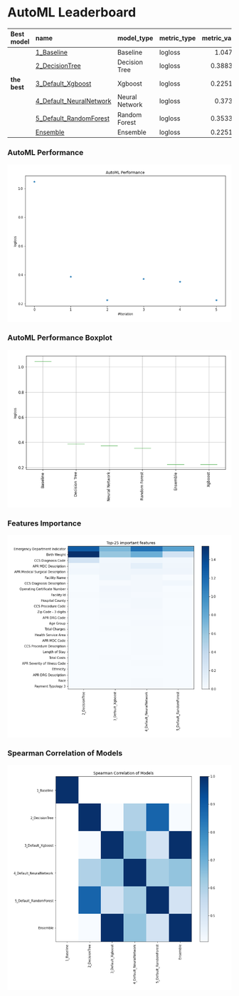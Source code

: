 # AutoML Leaderboard

| Best model   | name                                                         | model_type     | metric_type   |   metric_value |   train_time |
|:-------------|:-------------------------------------------------------------|:---------------|:--------------|---------------:|-------------:|
|              | [1_Baseline](1_Baseline/README.md)                           | Baseline       | logloss       |       1.04705  |         2.6  |
|              | [2_DecisionTree](2_DecisionTree/README.md)                   | Decision Tree  | logloss       |       0.388353 |        30.02 |
| **the best** | [3_Default_Xgboost](3_Default_Xgboost/README.md)             | Xgboost        | logloss       |       0.225148 |        62.51 |
|              | [4_Default_NeuralNetwork](4_Default_NeuralNetwork/README.md) | Neural Network | logloss       |       0.37337  |        10.48 |
|              | [5_Default_RandomForest](5_Default_RandomForest/README.md)   | Random Forest  | logloss       |       0.353352 |        45.94 |
|              | [Ensemble](Ensemble/README.md)                               | Ensemble       | logloss       |       0.225148 |         0.7  |

### AutoML Performance
![AutoML Performance](ldb_performance.png)

### AutoML Performance Boxplot
![AutoML Performance Boxplot](ldb_performance_boxplot.png)

### Features Importance
![features importance across models](features_heatmap.png)



### Spearman Correlation of Models
![models spearman correlation](correlation_heatmap.png)

